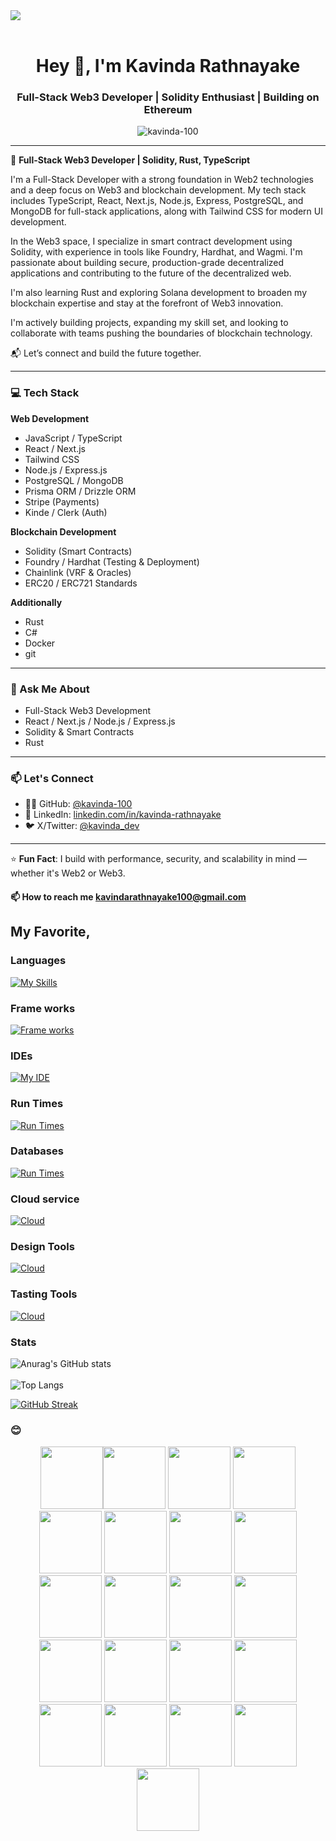 <img src="https://user-images.githubusercontent.com/74038190/225813708-98b745f2-7d22-48cf-9150-083f1b00d6c9.gif" width="full">
<br><br>

<h1 align="center">Hey 👋, I'm Kavinda Rathnayake</h1>
<h3 align="center">Full-Stack Web3 Developer | Solidity Enthusiast | Building on Ethereum</h3>

<p align="center">
  <img src="https://komarev.com/ghpvc/?username=kavinda-100&label=Profile%20views&color=0e75b6&style=flat" alt="kavinda-100" />
</p>

---

🚀 **Full-Stack Web3 Developer | Solidity, Rust, TypeScript**  

I'm a Full-Stack Developer with a strong foundation in Web2 technologies and a deep focus on Web3 and blockchain development. My tech stack includes TypeScript, React, Next.js, Node.js, Express, PostgreSQL, and MongoDB for full-stack applications, along with Tailwind CSS for modern UI development.

In the Web3 space, I specialize in smart contract development using Solidity, with experience in tools like Foundry, Hardhat, and Wagmi. I'm passionate about building secure, production-grade decentralized applications and contributing to the future of the decentralized web.

I'm also learning Rust and exploring Solana development to broaden my blockchain expertise and stay at the forefront of Web3 innovation.

I'm actively building projects, expanding my skill set, and looking to collaborate with teams pushing the boundaries of blockchain technology.

📬 Let’s connect and build the future together.

---

### 💻 Tech Stack


**Web Development**
- JavaScript / TypeScript
- React / Next.js
- Tailwind CSS
- Node.js / Express.js
- PostgreSQL / MongoDB
- Prisma ORM / Drizzle ORM
- Stripe (Payments)
- Kinde / Clerk (Auth)

**Blockchain Development**
- Solidity (Smart Contracts)
- Foundry / Hardhat (Testing & Deployment)
- Chainlink (VRF & Oracles)
- ERC20 / ERC721 Standards

**Additionally**
- Rust
- C#
- Docker
- git

---

### 💬 Ask Me About
- Full-Stack Web3 Development
- React / Next.js / Node.js / Express.js
- Solidity & Smart Contracts
- Rust

---

### 📫 Let's Connect

- 🧑‍💻 GitHub: [@kavinda-100](https://github.com/kavinda-100)
- 💼 LinkedIn: [linkedin.com/in/kavinda-rathnayake](linkedin.com/in/kavinda-rathnayake-5503aa365)
- 🐦 X/Twitter: [@kavinda_dev](https://x.com/kavinda_dev)

---

⭐️ **Fun Fact**: I build with performance, security, and scalability in mind — whether it's Web2 or Web3.

#### 📫 How to reach me **kavindarathnayake100@gmail.com**

## My Favorite,
### Languages
[![My Skills](https://skillicons.dev/icons?i=js,ts,solidity,cs&perline=10)](https://skillicons.dev)
### Frame works
[![Frame works](https://skillicons.dev/icons?i=nextjs,react,express,vite&perline=10)](https://skillicons.dev)
### IDEs
[![My IDE](https://skillicons.dev/icons?i=webstorm,rider,vscode,visualstudio&perline=10)](https://skillicons.dev)
### Run Times
[![Run Times](https://skillicons.dev/icons?i=nodejs,bun,dotnet&perline=10)](https://skillicons.dev)
### Databases 
[![Run Times](https://skillicons.dev/icons?i=mongodb,postgres&perline=10)](https://skillicons.dev)
### Cloud service 
[![Cloud](https://skillicons.dev/icons?i=azure&perline=10)](https://skillicons.dev)
### Design Tools
[![Cloud](https://skillicons.dev/icons?i=figma&perline=10)](https://skillicons.dev)
### Tasting Tools
[![Cloud](https://skillicons.dev/icons?i=vitest,jest&perline=10)](https://skillicons.dev)

### Stats

![Anurag's GitHub stats](https://github-readme-stats.vercel.app/api?username=kavinda-100&show_icons=true&theme=midnight-purple)
</br>
</br>
![Top Langs](https://github-readme-stats.vercel.app/api/top-langs/?username=kavinda-100&size_weight=0.5&count_weight=0.5&theme=midnight-purple)
<div>
<!--   <p><img align="center" src="https://github-readme-stats.vercel.app/api/top-langs/?username=kavinda-100&layout=compact&&border_radius=10&theme=midnight-purple&hide_border=false"/></p> -->
<!--   <p><img align="center" src="https://github-readme-stats.vercel.app/api?username=kavinda-100&show_icons=true&border_radius=10&theme=midnight-purple&hide_border=false"/> </p> -->
  <a href="https://git.io/streak-stats"><img src="https://streak-stats.demolab.com?user=kavinda-100&theme=dark" alt="GitHub Streak" /></a>
</div>

### 😊
  
<div align="center">
<img src="https://user-images.githubusercontent.com/74038190/212257454-16e3712e-945a-4ca2-b238-408ad0bf87e6.gif" width="100"><img src="https://user-images.githubusercontent.com/74038190/212257472-08e52665-c503-4bd9-aa20-f5a4dae769b5.gif" width="100">
<img src="https://user-images.githubusercontent.com/74038190/212257468-1e9a91f1-b626-4baa-b15d-5c385dfa7ed2.gif" width="100">
<img src="https://user-images.githubusercontent.com/74038190/212257465-7ce8d493-cac5-494e-982a-5a9deb852c4b.gif" width="100">
<img src="https://user-images.githubusercontent.com/74038190/212257463-4d082cb4-7483-4eaf-bc25-6dde2628aabd.gif" width="100">
<img src="https://user-images.githubusercontent.com/74038190/212257460-738ff738-247f-4445-a718-cdd0ca76e2db.gif" width="100">
<img src="https://user-images.githubusercontent.com/74038190/212257467-871d32b7-e401-42e8-a166-fcfd7baa4c6b.gif" width="100">
<img src="https://user-images.githubusercontent.com/74038190/212281756-450d3ffa-9335-4b98-a965-db8a18fee927.gif" width="100">
<img src="https://user-images.githubusercontent.com/74038190/212280805-9bcb336b-8c55-46a8-abf8-ff286ab55472.gif" width="100">
<img src="https://user-images.githubusercontent.com/74038190/212280823-79088828-a258-4a4d-8d6c-96315d5a07af.gif" width="100">
<img src="https://user-images.githubusercontent.com/74038190/212281763-e6ecd7ef-c4aa-45b6-a97c-f33f6bb592bd.gif" width="100">
<img src="https://user-images.githubusercontent.com/74038190/212281775-b468df30-4edc-4bf8-a4ee-f52e1aaddc86.gif" width="100">
<img src="https://user-images.githubusercontent.com/74038190/212281780-0afd9616-8310-46e9-a898-c4f5269f1387.gif" width="100">
  
<img src="https://github.com/Anmol-Baranwal/Cool-GIFs-For-GitHub/assets/74038190/1a797f46-efe4-41e6-9e75-5303e1bbcbfa" width="100">
<img src="https://github.com/Anmol-Baranwal/Cool-GIFs-For-GitHub/assets/74038190/29fd6286-4e7b-4d6c-818f-c4765d5e39a9" width="100">
<img src="https://github.com/Anmol-Baranwal/Cool-GIFs-For-GitHub/assets/74038190/67f477ed-6624-42da-99f0-1a7b1a16eecb" width="100">
<img src="https://github.com/Anmol-Baranwal/Cool-GIFs-For-GitHub/assets/74038190/3c16d4f2-b757-4c70-8f42-43d5dddd2c36" width="100">
<img src="https://github.com/Anmol-Baranwal/Cool-GIFs-For-GitHub/assets/74038190/3fb2cdf6-8920-462e-87a4-95af376418aa" width="100">
<img src="https://github.com/Anmol-Baranwal/Cool-GIFs-For-GitHub/assets/74038190/de038172-e903-4951-926c-755878deb0b4" width="100">
<img src="https://github.com/Anmol-Baranwal/Cool-GIFs-For-GitHub/assets/74038190/398b19b1-9aae-4c1f-8bc0-d172a2c08d68" width="100">
<img src="https://github.com/Anmol-Baranwal/Cool-GIFs-For-GitHub/assets/74038190/e0d299f2-767c-4c21-bd49-90f2a19f1a78" width="100">
</div>
<br><br>   



